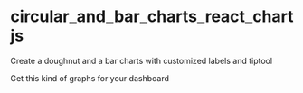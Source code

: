 # circular_and_bar_charts_react_chartjs
Create a doughnut and a bar charts with customized labels and tiptool

Get this kind of graphs for your dashboard


